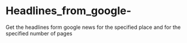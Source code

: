 # Headlines_from_google-
Get the headlines form google news for the specified place and for the specified number of pages
